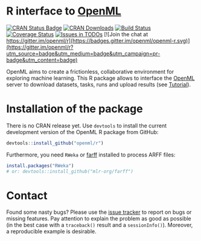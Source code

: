 # R interface to [OpenML](http://www.openml.org/) 

[![CRAN Status Badge](http://www.r-pkg.org/badges/version/OpenML)](http://cran.r-project.org/web/packages/OpenML)
[![CRAN Downloads](http://cranlogs.r-pkg.org/badges/OpenML)](http://cran.rstudio.com/web/packages/OpenML/index.html)
[![Build Status](https://travis-ci.org/openml/openml-r.svg)](https://travis-ci.org/openml/openml-r)
[![Coverage Status](https://coveralls.io/repos/github/openml/openml-r/badge.svg?branch=master)](https://coveralls.io/github/openml/openml-r?branch=master)
[![Issues in TODOs](https://badge.waffle.io/openml/openml-r.png?label=TODO&title=TODOs)](https://waffle.io/openml/openml-r)
[![Join the chat at https://gitter.im/openml/r](https://badges.gitter.im/openml/openml-r.svg)](https://gitter.im/openml/r?utm_source=badge&utm_medium=badge&utm_campaign=pr-badge&utm_content=badge)

OpenML aims to create a frictionless, collaborative environment for exploring machine learning. This R package allows to interface the [OpenML](http://www.openml.org/frontend/page/home) server to download datasets, tasks, runs and upload results (see  [Tutorial](http://openml.github.io/openml-r)).

# Installation of the package

There is no CRAN release yet. Use `devtools` to install the current development version of the OpenML R package from GitHub:
```r
devtools::install_github("openml/r")
```
Furthermore,  you need `RWeka` or [farff](https://github.com/mlr-org/farff) installed to process ARFF files:
```r
install.packages("RWeka")
# or: devtools::install_github("mlr-org/farff")
```
# Contact

Found some nasty bugs? Please use the [issue tracker](https://github.com/openml/openml-r/issues) to report on bugs or missing features. Pay attention to explain the problem as good as possible (in the best case with a `traceback()` result and a `sessionInfo()`). Moreover, a reproducible example is desirable.
